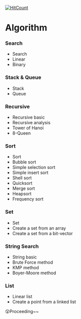 [![HitCount](http://hits.dwyl.com/dnsdudrla97/dnsdudrla97/Algorithm_C.svg)](http://hits.dwyl.com/dnsdudrla97/dnsdudrla97/Algorithm_C)
# Algorithm

### Search

- Search
- Linear
- Binary

### Stack & Queue

- Stack
- Queue

### Recursive

- Recursive basic
- Recursive analysis
- Tower of Hanoi
- 8-Queen

### Sort

- Sort
- Bubble sort
- Simple selection sort
- Simple insert sort
- Shell sort
- Quicksort
- Merge sort
- Heapsort
- Frequency sort

### Set

- Set
- Create a set from an array
- Create a set from a bit-vector

### String Search

- String basic
- Brute Force method
- KMP method
- Boyer-Moore method

### List

- Linear list
- Create a point from a linked list

😲Proceeding~~
